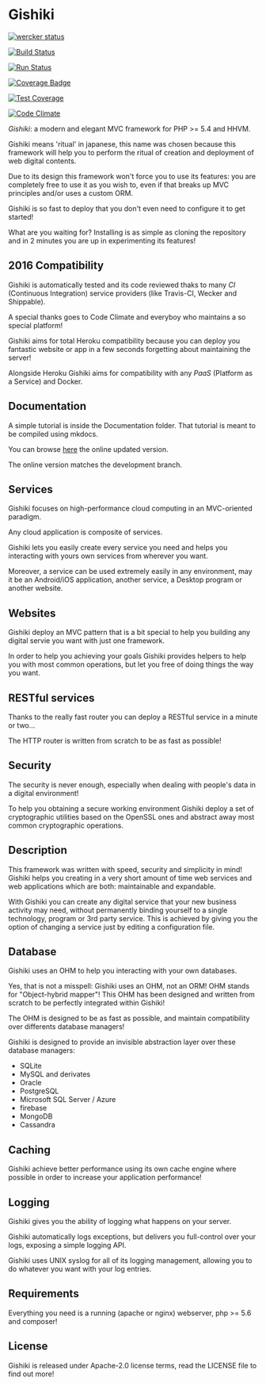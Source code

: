 # Gishiki

[![wercker status](https://app.wercker.com/status/c7f1b1c76dcaf0d1b89006808d2d456b/m "wercker status")](https://app.wercker.com/project/bykey/c7f1b1c76dcaf0d1b89006808d2d456b)

[![Build Status](https://travis-ci.org/NeroReflex/Gishiki.svg?branch=master)](https://travis-ci.org/NeroReflex/Gishiki)

[![Run Status](https://api.shippable.com/projects/5721d2cd2a8192902e1e39a7/badge?branch=master)](https://app.shippable.com/projects/5721d2cd2a8192902e1e39a7)

[![Coverage Badge](https://api.shippable.com/projects/5721d2cd2a8192902e1e39a7/coverageBadge?branch=master)](https://app.shippable.com/projects/5721d2cd2a8192902e1e39a7)

[![Test Coverage](https://codeclimate.com/github/NeroReflex/Gishiki/badges/coverage.svg)](https://codeclimate.com/github/NeroReflex/Gishiki/coverage)

[![Code Climate](https://codeclimate.com/github/NeroReflex/Gishiki/badges/gpa.svg)](https://codeclimate.com/github/NeroReflex/Gishiki)


_*Gishiki*_: a modern and elegant MVC framework for PHP >= 5.4 and HHVM.

Gishiki means 'ritual' in japanese, this name was chosen because this framework
will help you to perform the ritual of creation and deployment of web digital contents.

Due to its design this framework won't force you to use its features:
you are completely free to use it as you wish to,
even if that breaks up MVC principles and/or uses a custom ORM.

Gishiki is so fast to deploy that you don't even need to configure it to get started!

What are you waiting for?
Installing is as simple as cloning the repository and in 2 minutes you are up in
experimenting its features!


## 2016 Compatibility
Gishiki is automatically tested and its code reviewed thaks to many *CI*
(Continuous Integration) service providers (like Travis-CI, Wecker and Shippable).

A special thanks goes to Code Climate and everyboy who maintains a so special platform!

Gishiki aims for total Heroku compatibility because you can deploy you fantastic
website or app in a few seconds forgetting about maintaining the server!

Alongside Heroku Gishiki aims for compatibility with any *PaaS* (Platform as a Service)
and Docker.


## Documentation
A simple tutorial is inside the Documentation folder. That tutorial is meant to be compiled using mkdocs.

You can browse [here](http://neroreflex.github.io/Gishiki) the online updated version.

The online version matches the development branch.


## Services
Gishiki focuses on high-performance cloud computing in an MVC-oriented paradigm.

Any cloud application is composite of services.

Gishiki lets you easily create every service you need and helps you interacting with yours own services from wherever you want.

Moreover, a service can be used extremely easily in any environment, may it be 
an Android/iOS application, another service, a Desktop program or another website.


## Websites
Gishiki deploy an MVC pattern that is a bit special to help you building any digital servie you want with just one framework.

In order to help you achieving your goals Gishiki provides helpers to help you with most common operations,
but let you free of doing things the way you want.


## RESTful services
Thanks to the really fast router you can deploy a RESTful service in a minute or two...

The HTTP router is written from scratch to be as fast as possible!


## Security
The security is never enough, especially when dealing with people's data in a digital environment!

To help you obtaining a secure working environment Gishiki deploy a set of cryptographic utilities
based on the OpenSSL ones and abstract away most common cryptographic operations.


## Description
This framework was written with speed, security and simplicity in mind!
Gishiki helps you creating in a very short amount of time web services and web applications which are both: maintainable and expandable.

With Gishiki you can create any digital service that your new business activity may need,
without permanently binding yourself to a single technology, program or 3rd party service.
This is achieved by giving you the option of changing a service just by editing a configuration file.


## Database
Gishiki uses an OHM to help you interacting with your own databases.

Yes, that is not a misspell: Gishiki uses an OHM, not an ORM! OHM stands for "Object-hybrid mapper"!
This OHM has been designed and written from scratch to be perfectly integrated within Gishiki!

The OHM is designed to be as fast as possible, and maintain compatibility over differents
database managers!

Gishiki is designed to provide an invisible abstraction layer over these database managers:

   - SQLite
   - MySQL and derivates
   - Oracle
   - PostgreSQL
   - Microsoft SQL Server / Azure
   - firebase
   - MongoDB
   - Cassandra


## Caching
Gishiki achieve better performance using its own cache engine where possible in order
to increase your application performance!


## Logging
Gishiki gives you the ability of logging what happens on your server.

Gishiki automatically logs exceptions, but delivers you full-control over your logs,
exposing a simple logging API.

Gishiki uses UNIX syslog for all of its logging management, allowing you to do
whatever you want with your log entries.


## Requirements
Everything you need is a running (apache or nginx) webserver, php >= 5.6 and composer!


## License
Gishiki is released under Apache-2.0 license terms, read the LICENSE file to find out more!
